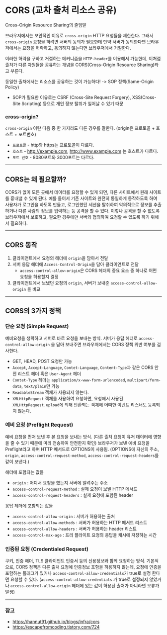 # CORS (교차 출처 리소스 공유)

Cross-Origin Resource Sharing의 줄임말

브라우저에서는 보안적인 이유로 `cross-origin` HTTP 요청들을 제한한다. 그래서 `cross-origin` 요청을 하려면 서버의 동의가 필요한데 만약 서버가 동의한다면 브라우저에서는 요청을 허락하고, 동의하지 않는다면 브라우저에서 거절한다.

이러한 허락을 구하고 거절하는 메커니즘을 `HTTP-header`를 이용해서 가능한데, 이처럼 출처가 다른 자원들을 공유하는 개념을 CORS(Cross-Origin Resource Sharing)라고 부른다.

동일한 출처에서는 리소스를 공유하는 것이 가능하다! -> SOP 정책(Same-Origin Policy)

- SOP가 필요한 이유로는 CSRF (Cross-Site Request Forgery), XSS(Cross-Site Scripting) 등으로 개인 정보 탈취가 일어날 수 있기 때문

### cross-origin?

`cross-origin` 이란 다음 중 한 가지라도 다른 경우를 말한다. (origin은 프로토콜 + 호스트 + 포트번호)

- `프로토콜` - http와 https는 프로토콜이 다르다.
- `호스트` - http://example.com, http://www.example.com 는 호스트가 다르다.
- `포트 번호` - 8080포트와 3000포트는 다르다.

<hr>

## CORS는 왜 필요할까?

CORS가 없이 모든 곳에서 데이터를 요청할 수 있게 되면, 다른 사이트에서 원래 사이트를 흉내낼 수 있게 된다. 예를 들어서 기존 사이트와 완전히 동일하게 동작하도록 하여 사용자가 로그인을 하도록 만들고, 로그인했던 세션을 탈취하여 악의적으로 정보를 추출하거나 다른 사람의 정보를 입력하는 등 공격을 할 수 있다. 이렇나 공격을 할 수 없도록 브라우저에서 보호하고, 필요한 경우에만 서버와 협의하여 요청할 수 있도록 하기 위해서 필요하다.

<hr>

## CORS 동작

1. 클라이언트에서 요청의 헤더에 `origin`을 담아서 전달
2. 서버 응답 헤더에 `Access-Control-Origin`을 담아 클라이언트로 전달
   - `access-control-allow-origin`은 CORS 헤더의 중요 요소 중 하나로 어떤 요청을 허용할지 결정
3. 클라이언트에서 보냈던 요청의 `origin`, 서버가 보내준 `access-control-allow-origin` 을 비교

<hr>

## CORS의 3가지 정책

### 단순 요청 (Simple Request)

예비요청을 생략하고 서버로 바로 요청을 보내는 방식. 서버가 응답 헤더로 `access-control-allow-origin` 을 담아 보내주면 브라우저에서는 CORS 정책 위반 여부를 검사한다.

- GET, HEAD, POST 요청만 가능
- `Accept`, `Accept-Language`, `Contet-Language`, `Content-Type`과 같은 CORS 안전 리스트 헤더 혹은 `User-Agent` 헤더
- `Contet-Type` 헤더는 `application/x-www-form-urlencoded`, `multipart/form-data`, `text/plain`만 가능
- `ReadableStream` 객체가 사용되지 않는다.
- `XMLHttpRequest` 객체를 사용하여 요청하면, 요청에서 사용된 `XMLHttpRequest.upload`에 의해 반환되는 객체에 어떠한 이벤트 리스너도 등록되지 않는다.

### 예비 요청 (Preflight Request)

예비 요청을 먼저 보낸 후 본 요청을 보내는 방식. (다른 출처 요청이 유저 데이터에 영향을 줄 수 있기 때문에 미리 전송하여 안전한지 확인) 브라우저가 보낸 예비 요청을 Preflight라고 하며 HTTP 메서드로 OPTIONS이 사용됨. (OPTIONS에 자신의 주소, `origin`, `access-control-request-method`, `access-control-request-headers`를 같이 보낸다.)

헤더에 포함되는 값들

- `origin` : 어디서 요청을 했는지 서버에 알려주는 주소
- `access-control-request-method` : 실제 요청이 보낼 HTTP 메서드
- `access-control-request-headers` : 실제 요청에 포함된 header

응답 헤더에 포함되는 값들

- `access-control-allow-origin` : 서버가 허용하는 출처
- `access-control-allow-methods` : 서버가 허용하는 HTTP 메서드 리스트
- `access-control-allow-headers` : 서버가 허용하는 header 리스트
- `access-control-max-age` : 프리 플라이트 요청의 응답을 캐시에 저장하는 시간

### 인증된 요청 (Credentialed Request)

쿠키, 인증 헤더, TLS 클라이언트 인증서 등의 신용정보와 함께 요청하는 방식. 기본적으로, CORS 정책은 다른 출처 요청에 인증정보 포함을 허용하지 않는데, 요청에 인증을 포함하는 플래그가 있거나 `access-control-allow-credentials`가 true로 설정 한다면 요청할 수 있다. (`access-control-allow-credentials` 가 true로 설정되지 않았거나 `access-control-allow-origin` 헤더에 있는 값이 허용된 출처가 아니라면 오류가 발생)

<hr>

### 참고

- https://hannut91.github.io/blogs/infra/cors
- https://escapefromcoding.tistory.com/724
